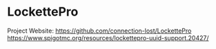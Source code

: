 # LockettePro
Project Website:
https://github.com/connection-lost/LockettePro
https://www.spigotmc.org/resources/lockettepro-uuid-support.20427/